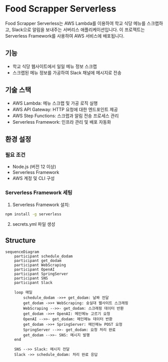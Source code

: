 # Food Scrapper Serverless

Food Scrapper Serverless는 AWS Lambda를 이용하여 학교 식당 메뉴를 스크랩하고, Slack으로 알림을 보내주는 서버리스 애플리케이션입니다. 이 프로젝트는 Serverless Framework를 사용하여 AWS 서비스에 배포됩니다.

## 기능

- 학교 식당 웹사이트에서 일일 메뉴 정보 스크랩
- 스크랩된 메뉴 정보를 가공하여 Slack 채널에 메시지로 전송

## 기술 스택

- AWS Lambda: 메뉴 스크랩 및 가공 로직 실행
- AWS API Gateway: HTTP 요청에 대한 엔드포인트 제공
- AWS Step Functions: 스크랩과 알림 전송 프로세스 관리
- Serverless Framework: 인프라 관리 및 배포 자동화

## 환경 설정

### 필요 조건

- Node.js (버전 12 이상)
- Serverless Framework
- AWS 계정 및 CLI 구성

### Serverless Framework 세팅

1. Serverless Framework 설치:

```bash
npm install -g serverless
```

2. secrets.yml 파일 생성

## Structure

```mermaid
sequenceDiagram
    participant schedule_dodam
    participant get_dodam
    participant WebScraping
    participant OpenAI
    participant SpringServer
    participant SNS
    participant Slack

    loop 매일
        schedule_dodam ->>+ get_dodam: 날짜 전달
        get_dodam ->>+ WebScraping: 숭실대 웹사이트 스크래핑
        WebScraping -->>- get_dodam: 스크래핑 데이터 반환
        get_dodam ->>+ OpenAI: 메인메뉴 고르기 요청
        OpenAI -->>- get_dodam: 메인메뉴 데이터 반환
        get_dodam ->>+ SpringServer: 메인메뉴 POST 요청
        SpringServer -->>- get_dodam: 요청 처리 완료
        get_dodam -->>- SNS: 메시지 발행
    end

    SNS -->> Slack: 메시지 전달
    Slack ->> schedule_dodam: 처리 완료 응답
```

